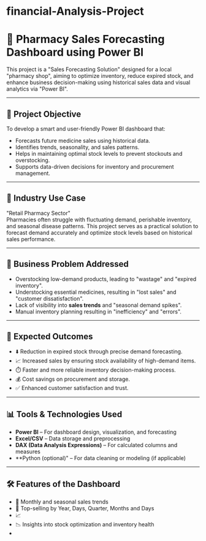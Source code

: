 # financial-Analysis-Project
# 🧪 Pharmacy Sales Forecasting Dashboard using Power BI

This project is a "Sales Forecasting Solution" designed for a local "pharmacy shop", aiming to optimize inventory, reduce expired stock, and enhance business decision-making using historical sales data and visual analytics via "Power BI".

---

## 📌 Project Objective

To develop a smart and user-friendly Power BI dashboard that:
- Forecasts future medicine sales using historical data.
- Identifies trends, seasonality, and sales patterns.
- Helps in maintaining optimal stock levels to prevent stockouts and overstocking.
- Supports data-driven decisions for inventory and procurement management.

---

## 🏪 Industry Use Case

"Retail Pharmacy Sector"  
Pharmacies often struggle with fluctuating demand, perishable inventory, and seasonal disease patterns. This project serves as a practical solution to forecast demand accurately and optimize stock levels based on historical sales performance.

---

## 💼 Business Problem Addressed

- Overstocking low-demand products, leading to "wastage" and "expired inventory".
- Understocking essential medicines, resulting in "lost sales" and "customer dissatisfaction".
- Lack of visibility into **sales trends** and "seasonal demand spikes".
- Manual inventory planning resulting in "inefficiency" and "errors".

---

## 🎯 Expected Outcomes

- ⬇️ Reduction in expired stock through precise demand forecasting.
- 📈 Increased sales by ensuring stock availability of high-demand items.
- ⏱️ Faster and more reliable inventory decision-making process.
- 💰 Cost savings on procurement and storage.
- ✅ Enhanced customer satisfaction and trust.

---

## 📊 Tools & Technologies Used

- **Power BI** – For dashboard design, visualization, and forecasting
- **Excel/CSV** – Data storage and preprocessing
- **DAX (Data Analysis Expressions)** – For calculated columns and measures
- **Python (optional)" – For data cleaning or modeling (if applicable)

---

## 🛠️ Features of the Dashboard

- 📆 Monthly and seasonal sales trends
- 📌 Top-selling by Year, Days, Quarter, Months and Days
- 📈 
- 📉 Insights into stock optimization and inventory health
- 



